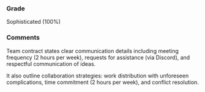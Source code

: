 ### Grade

Sophisticated (100%)

### Comments

Team contract states clear communication details including meeting frequency (2 hours per week), requests for assistance (via Discord), and respectful communication of ideas.

It also outline collaboration strategies: work distribution with unforeseen complications, time commitment (2 hours per week), and conflict resolution.